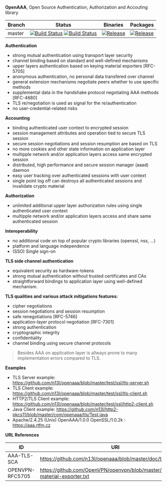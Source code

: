 **OpenAAA**, Open Source Authentication, Authorization and Accouting library

| Branch     | Status             | Binaries                 | Packages       |
|------------|--------------------|--------------------------|----------------|
| master     | [![Build Status](https://travis-ci.org/n13l/openaaa.png?branch=master)](https://travis-ci.org/n13l/openaaa) [![Build Status](https://snap-ci.com/n13l/openaaa/branch/master/build_image)](https://snap-ci.com/n13l/openaaa/branch/master) | [![Release](https://img.shields.io/github/release/n13l/openaaa.svg)](https://github.com/n13l/openaaa/releases/latest) | [![Release](https://img.shields.io/github/release/n13l/openaaa.svg)](https://packagecloud.io/n13l/openaaa) |

**Authentication**
 - strong mutual authentication using transport layer security
 - channel binding based on standard and well-defined mechanisms
 - upper layers authentication based on keying material exporters [RFC-5705]
 - anonymous authentication, no personal data transfered over channel
 - general extension mechanisms negotiate peers whether to use specific methods
 - supplemental data in the handshake protocol negotiating AAA methods [RFC-4680]
 - TLS re/negotiation is used as signal for the re/authentication
 - no user-credential-related risks

**Accounting**
 - binding authenticated user context to encrypted session
 - session management attributes and operation tied to secure TLS session
 - secure session negotiations and session resumption are based on TLS
 - no more cookies and other state information on application layer
 - multipple network and/or application layers access same encrypted session 
 - distributed, high performance and secure session manager (aaad) daemon
 - easy user tracking over authenticated sessions with user context
 - single point log off can destroys all authenticated sessions and invalidate crypto material

**Authorization**
 - unlimited additional upper layer authorization rules using single authenticated user context
 - multipple network and/or application layers access and share same authenticated session

**Interoperability**
 - no additional code on top of popular crypto libraries (openssl, nss, ...)
 - platform and language independence
 - (SSO) Single sign-on

**TLS side channel authentication**
 - equivalent security as hardware-tokens
 - strong mutual authentication without trusted certificates and CAs
 - straightforward bindings to application layer using well-defined mechanism.

**TLS qualities and various attack mitigations features:**
 - cipher negotiations
 - session negotiations and session resumption
 - safe renegotiations [RFC-5746]
 - application-layer protocol negotiation [RFC-7301]
 - strong authentication
 - cryptographic integrity
 - confidentiality
 - channel binding using secure channel protocols

>Besides AAA on application layer is allways prone to many implementation errors compared to TLS.

**Examples** 
 - TLS Server example: https://github.com/n13l/openaaa/blob/master/test/ssl/tls-server.sh
 - TLS Client example: https://github.com/n13l/openaaa/blob/master/test/ssl/tls-client.sh
 - HTTP2/TLS Client example: https://github.com/n13l/openaaa/blob/master/test/ssl/http2-client.sh
 - Java Client example: https://github.com/n13l/http2-pkcs11/blob/master/com/openaaa/tls/Test.java
 - Apache/2.4.25 (Unix) OpenAAA/1.0.0 OpenSSL/1.0.2k : https://aaa.rtfm.cz

**URL References**

| ID              | URI                                                       |
|-----------------|-----------------------------------------------------------|
| AAA-TLS-SCA     | https://github.com/n13l/openaaa/blob/master/doc/tls-sca   |
| OPENVPN-RFC5705 | https://github.com/OpenVPN/openvpn/blob/master/doc/keying-material-exporter.txt |

